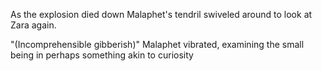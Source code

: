 As the explosion died down Malaphet's tendril swiveled around to look at Zara again. 

"(Incomprehensible gibberish)" Malaphet vibrated, examining the small being in perhaps something akin to curiosity